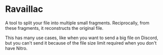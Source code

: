 # Ravaillac

A tool to split your file into multiple small fragments.
Reciprocally, from these fragments, it reconstructs the original file.

This has many use cases, like when you want to send a big file on Discord, but you can't send it because of the file size limit required when you don't have Nitro.